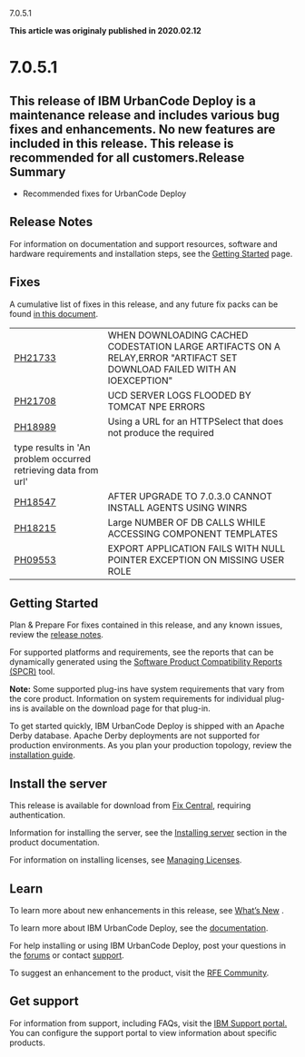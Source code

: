 





7.0.5.1

**This article was originaly published in 2020.02.12**


7.0.5.1
=======




This release of IBM UrbanCode Deploy is a maintenance release and includes various bug fixes and enhancements. No new features are included in this release. This release is recommended for all customers.Release Summary
---------------

  
* Recommended fixes for UrbanCode Deploy

Release Notes
-------------

  
For information on documentation and support resources, software and hardware requirements and installation steps, see the [Getting Started](../getting-started) page.


Fixes
-----


A cumulative list of fixes in this release, and any future fix packs can be found [in this document](/urbancode/products/urbancode-deploy/whats-new/fix-list/).


|  |  |
| --- | --- |
| [PH21733](http://www.ibm.com/support/docview.wss?uid=swg1PH21733) | WHEN DOWNLOADING CACHED CODESTATION LARGE ARTIFACTS ON A RELAY,ERROR "ARTIFACT SET DOWNLOAD FAILED WITH AN IOEXCEPTION" |
| [PH21708](http://www.ibm.com/support/docview.wss?uid=swg1PH21708) | UCD SERVER LOGS FLOODED BY TOMCAT NPE ERRORS |
| [PH18989](http://www.ibm.com/support/docview.wss?uid=swg1PH18989) | Using a URL for an HTTPSelect that does not produce the required
type results in 'An problem occurred retrieving data from url' |
| [PH18547](http://www.ibm.com/support/docview.wss?uid=swg1PH18547) | AFTER UPGRADE TO 7.0.3.0 CANNOT INSTALL AGENTS USING WINRS |
| [PH18215](http://www.ibm.com/support/docview.wss?uid=swg1PH18215) | Large NUMBER OF DB CALLS WHILE ACCESSING COMPONENT TEMPLATES |
| [PH09553](http://www.ibm.com/support/docview.wss?uid=swg1PH09553) | EXPORT APPLICATION FAILS WITH NULL POINTER EXCEPTION ON MISSING USER ROLE |


Getting Started
---------------

  

Plan & Prepare
For fixes contained in this release, and any known issues, review the [release notes](../release-notes).

For supported platforms and requirements, see the reports that can be dynamically generated using the [Software Product Compatibility Reports (SPCR)](https://www.ibm.com/software/reports/compatibility/clarity/index.html) tool.

**Note:** Some supported plug-ins have system requirements that vary from the core product. Information on system requirements for individual plug-ins is available on the download page for that plug-in.

To get started quickly, IBM UrbanCode Deploy is shipped with an Apache Derby database. Apache Derby deployments are not supported for production environments. As you plan your production topology, review the [installation guide](http://www.ibm.com/support/knowledgecenter/SS4GSP_7.0.5/com.ibm.udeploy.install.doc/topics/install_ch.html).





Install the server
------------------


This release is available for download from [Fix Central](https://www-945.ibm.com/support/fixcentral/swg/downloadFixes?parent=ibm%7ERational&product=ibm/Rational/IBM+UrbanCode+Deploy&release=7.0.5.1&platform=All&function=fixId&fixids=7.0.5.1-IBM-UrbanCode-Deploy&includeRequisites=1&includeSupersedes=0&downloadMethod=http), requiring authentication.

Information for installing the server, see the [Installing server](http://www-01.ibm.com/support/knowledgecenter/SS4GSP_7.0.5/com.ibm.udeploy.install.doc/topics/install_ch.html) section in the product documentation.

For information on installing licenses, see [Managing Licenses](https://www.ibm.com/support/knowledgecenter/SS4GSP_7.0.5/com.ibm.udeploy.doc/topics/licenseManage.html).




Learn
-----


To learn more about new enhancements in this release, see [What’s New](../) .

To learn more about IBM UrbanCode Deploy, see the [documentation](http://www-01.ibm.com/support/knowledgecenter/SS4GSP_7.0.5/com.ibm.udeploy.doc/ucd_version_welcome.html).

For help installing or using IBM UrbanCode Deploy, post your questions in the [forums](https://developer.ibm.com/answers?community=urbancode) or contact [support](http://www-947.ibm.com/support/entry/portal/support?brandind=Rational).

To suggest an enhancement to the product, visit the [RFE Community](http://www.ibm.com/developerworks/rfe/execute?use_case=submitRfe).




Get support
-----------


For information from support, including FAQs, visit the [IBM Support portal.](https://www.ibm.com/support/home) You can configure the support portal to view information about specific products.






